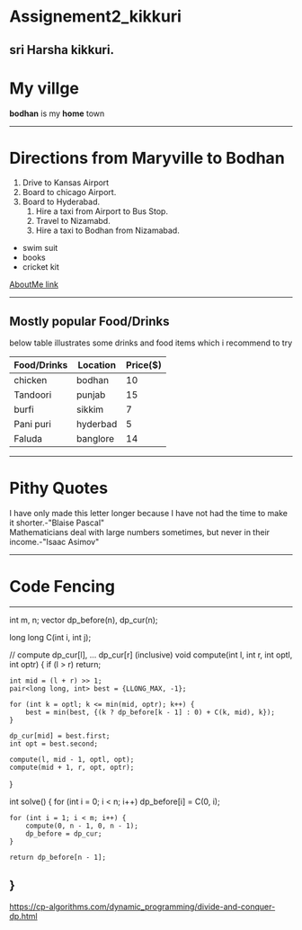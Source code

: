 # Assignement2_kikkuri
## sri Harsha kikkuri.
# My villge <br>
**bodhan** is my **home** town

---

# Directions from Maryville to Bodhan
1. Drive to Kansas Airport
3. Board to chicago Airport.
2. Board to Hyderabad.
     1. Hire a taxi from Airport to Bus Stop.
     2. Travel to Nizamabd.
     5. Hire a taxi to Bodhan from Nizamabad.
* swim suit
* books
* cricket kit

[AboutMe link](AboutMe.md)

---

## Mostly popular Food/Drinks
below table illustrates some drinks and food items which i recommend to try

|Food/Drinks   | Location  | Price($) |
|--------------| --------- | ----- |
| chicken      | bodhan    |  10   |
| Tandoori     | punjab    |  15   |
| burfi        |sikkim     |  7    |
| Pani puri    | hyderbad  |  5    |
| Faluda       | banglore  |  14   |

---

# Pithy Quotes
I have only made this letter longer because I have not had the time to make it shorter.-"Blaise Pascal"<br>
Mathematicians deal with large numbers sometimes, but never in their income.-"Isaac Asimov"

---
# Code Fencing
---
int m, n;
vector<long long> dp_before(n), dp_cur(n);

long long C(int i, int j);

// compute dp_cur[l], ... dp_cur[r] (inclusive)
void compute(int l, int r, int optl, int optr) {
    if (l > r)
        return;

    int mid = (l + r) >> 1;
    pair<long long, int> best = {LLONG_MAX, -1};

    for (int k = optl; k <= min(mid, optr); k++) {
        best = min(best, {(k ? dp_before[k - 1] : 0) + C(k, mid), k});
    }

    dp_cur[mid] = best.first;
    int opt = best.second;

    compute(l, mid - 1, optl, opt);
    compute(mid + 1, r, opt, optr);
}

int solve() {
    for (int i = 0; i < n; i++)
        dp_before[i] = C(0, i);

    for (int i = 1; i < m; i++) {
        compute(0, n - 1, 0, n - 1);
        dp_before = dp_cur;
    }

    return dp_before[n - 1];
}
---
https://cp-algorithms.com/dynamic_programming/divide-and-conquer-dp.html





